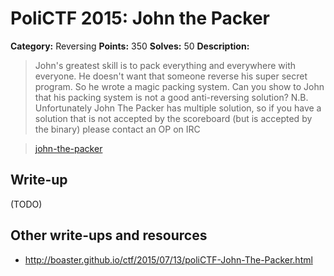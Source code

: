 # PoliCTF 2015: John the Packer

**Category:** Reversing
**Points:** 350
**Solves:** 50
**Description:**

> John's greatest skill is to pack everything and everywhere with everyone. He doesn't want that someone reverse his super secret program. So he wrote a magic packing system. Can you show to John that his packing system is not a good anti-reversing solution? N.B. Unfortunately John The Packer has multiple solution, so if you have a solution that is not accepted by the scoreboard (but is accepted by the binary) please contact an OP on IRC

> [john-the-packer](john-the-packer_0828d07d0acfbe7d531b02ddf2e60437.tar.gz)

## Write-up

(TODO)

## Other write-ups and resources

* <http://boaster.github.io/ctf/2015/07/13/poliCTF-John-The-Packer.html>
